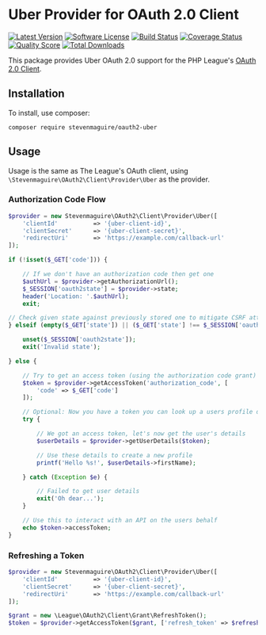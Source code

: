 # Uber Provider for OAuth 2.0 Client
[![Latest Version](https://img.shields.io/github/release/stevenmaguire/oauth2-uber.svg?style=flat-square)](https://github.com/stevenmaguire/oauth2-uber/releases)
[![Software License](https://img.shields.io/badge/license-MIT-brightgreen.svg?style=flat-square)](LICENSE.md)
[![Build Status](https://img.shields.io/travis/stevenmaguire/oauth2-uber/master.svg?style=flat-square)](https://travis-ci.org/stevenmaguire/oauth2-uber)
[![Coverage Status](https://img.shields.io/scrutinizer/coverage/g/stevenmaguire/oauth2-uber.svg?style=flat-square)](https://scrutinizer-ci.com/g/stevenmaguire/oauth2-uber/code-structure)
[![Quality Score](https://img.shields.io/scrutinizer/g/stevenmaguire/oauth2-uber.svg?style=flat-square)](https://scrutinizer-ci.com/g/stevenmaguire/oauth2-uber)
[![Total Downloads](https://img.shields.io/packagist/dt/stevenmaguire/oauth2-uber.svg?style=flat-square)](https://packagist.org/packages/stevenmaguire/oauth2-uber)

This package provides Uber OAuth 2.0 support for the PHP League's [OAuth 2.0 Client](https://github.com/thephpleague/oauth2-client).

## Installation

To install, use composer:

```
composer require stevenmaguire/oauth2-uber
```

## Usage

Usage is the same as The League's OAuth client, using `\Stevenmaguire\OAuth2\Client\Provider\Uber` as the provider.

### Authorization Code Flow

```php
$provider = new Stevenmaguire\OAuth2\Client\Provider\Uber([
    'clientId'          => '{uber-client-id}',
    'clientSecret'      => '{uber-client-secret}',
    'redirectUri'       => 'https://example.com/callback-url'
]);

if (!isset($_GET['code'])) {

    // If we don't have an authorization code then get one
    $authUrl = $provider->getAuthorizationUrl();
    $_SESSION['oauth2state'] = $provider->state;
    header('Location: '.$authUrl);
    exit;

// Check given state against previously stored one to mitigate CSRF attack
} elseif (empty($_GET['state']) || ($_GET['state'] !== $_SESSION['oauth2state'])) {

    unset($_SESSION['oauth2state']);
    exit('Invalid state');

} else {

    // Try to get an access token (using the authorization code grant)
    $token = $provider->getAccessToken('authorization_code', [
        'code' => $_GET['code']
    ]);

    // Optional: Now you have a token you can look up a users profile data
    try {

        // We got an access token, let's now get the user's details
        $userDetails = $provider->getUserDetails($token);

        // Use these details to create a new profile
        printf('Hello %s!', $userDetails->firstName);

    } catch (Exception $e) {

        // Failed to get user details
        exit('Oh dear...');
    }

    // Use this to interact with an API on the users behalf
    echo $token->accessToken;
}
```

### Refreshing a Token

```php
$provider = new Stevenmaguire\OAuth2\Client\Provider\Uber([
    'clientId'          => '{uber-client-id}',
    'clientSecret'      => '{uber-client-secret}',
    'redirectUri'       => 'https://example.com/callback-url'
]);

$grant = new \League\OAuth2\Client\Grant\RefreshToken();
$token = $provider->getAccessToken($grant, ['refresh_token' => $refreshToken]);
```
